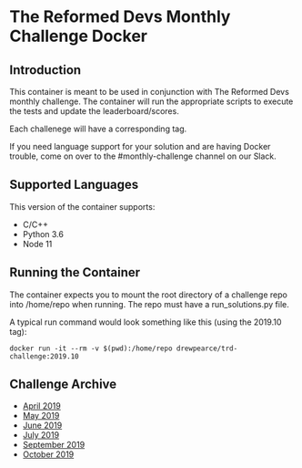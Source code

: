 # The Reformed Devs Monthly Challenge Docker

## Introduction

This container is meant to be used in conjunction with The Reformed Devs monthly challenge. The container will run the appropriate scripts to execute the tests and update the leaderboard/scores.

Each challenege will have a corresponding tag.

If you need language support for your solution and are having Docker trouble, come on over to the #monthly-challenge channel on our Slack.

## Supported Languages

This version of the container supports:

* C/C++
* Python 3.6
* Node 11

## Running the Container

The container expects you to mount the root directory of a challenge repo into /home/repo when running. The repo must have a run_solutions.py file.

A typical run command would look something like this (using the 2019.10 tag):

`docker run -it --rm -v $(pwd):/home/repo drewpearce/trd-challenge:2019.10`

## Challenge Archive

* [April 2019](https://github.com/plusuncold/longest-word-test)
* [May 2019](https://github.com/plusuncold/rainfall-calc-challenge)
* [June 2019](https://github.com/ReformedDevs/challenge-2019-06)
* [July 2019](https://github.com/ReformedDevs/challenge-2019-07)
* [September 2019](https://github.com/ReformedDevs/challenge-2019-09)
* [October 2019](https://github.com/ReformedDevs/challenge-2019-10)
